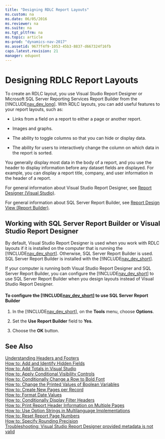 ```yaml
---
title: "Designing RDLC Report Layouts"
ms.custom: na
ms.date: 06/05/2016
ms.reviewer: na
ms.suite: na
ms.tgt_pltfrm: na
ms.topic: article
ms-prod: "dynamics-nav-2017"
ms.assetid: 9677f4f9-1053-45b3-8837-d667324f16fb
caps.latest.revision: 21
manager: edupont
---
```

# Designing RDLC Report Layouts
To create an RDLC layout, you use Visual Studio Report Designer or Microsoft SQL Server Reporting Services Report Builder from the [!INCLUDE[nav_dev_long](includes/nav_dev_long_md.md)]. With RDLC layouts, you can add useful features to your report layouts, such as:  
  
-   Links from a field on a report to either a page or another report.  
  
-   Images and graphs.  
  
-   The ability to toggle columns so that you can hide or display data.  
  
-   The ability for users to interactively change the column on which data in the report is sorted.  
  
 You generally display most data in the body of a report, and you use the header to display information before any dataset fields are displayed. For example, you can display a report title, company, and user information in the header of a report.  
  
 For general information about Visual Studio Report Designer, see [Report Designer \(Visual Studio\)](http://go.microsoft.com/fwlink/?LinkID=123725).  
  
 For general information about SQL Server Report Builder, see [Report Design View \(Report Builder\)](http://go.microsoft.com/fwlink/?LinkId=317717).  
  
## Working with SQL Server Report Builder or Visual Studio Report Designer  
 By default, Visual Studio Report Designer is used when you work with RDLC layouts if it is installed on the computer that is running the [!INCLUDE[nav_dev_short](includes/nav_dev_short_md.md)]. Otherwise, SQL Server Report Builder is used. SQL Server Report Builder is installed with the [!INCLUDE[nav_dev_short](includes/nav_dev_short_md.md)].  
  
 If your computer is running both Visual Studio Report Designer and SQL Server Report Builder, you can configure the [!INCLUDE[nav_dev_short](includes/nav_dev_short_md.md)] to use SQL Server Report Builder when you design layouts instead of Visual Studio Report Designer.  
  
#### To configure the [!INCLUDE[nav_dev_short](includes/nav_dev_short_md.md)] to use SQL Server Report Builder  
  
1.  In the [!INCLUDE[nav_dev_short](includes/nav_dev_short_md.md)], on the **Tools** menu, choose **Options**.  
  
2.  Set the **Use Report Builder** field to **Yes**.  
  
3.  Choose the **OK** button.  
  
## See Also  
 [Understanding Headers and Footers](Understanding-Headers-and-Footers.md)   
 [How to: Add and Identify Hidden Fields](../Topic/How%20to:%20Add%20and%20Identify%20Hidden%20Fields.md)   
 [How to: Add Totals in Visual Studio](../Topic/How%20to:%20Add%20Totals%20in%20Visual%20Studio.md)   
 [How to: Apply Conditional Visibility Controls](../Topic/How%20to:%20Apply%20Conditional%20Visibility%20Controls.md)   
 [How to: Conditionally Change a Row to Bold Font](../Topic/How%20to:%20Conditionally%20Change%20a%20Row%20to%20Bold%20Font.md)   
 [How to: Change the Printed Values of Boolean Variables](../Topic/How%20to:%20Change%20the%20Printed%20Values%20of%20Boolean%20Variables.md)   
 [How to: Create New Pages per Record](../Topic/How%20to:%20Create%20New%20Pages%20per%20Record.md)   
 [How to: Format Date Values](../Topic/How%20to:%20Format%20Date%20Values.md)   
 [How to: Conditionally Display Filter Headers](../Topic/How%20to:%20Conditionally%20Display%20Filter%20Headers.md)   
 [How to: Print Report Header Information on Multiple Pages](../Topic/How%20to:%20Print%20Report%20Header%20Information%20on%20Multiple%20Pages.md)   
 [How to: Use Option Strings in Multilanguage Implementations](../Topic/How%20to:%20Use%20Option%20Strings%20in%20Multilanguage%20Implementations.md)   
 [How to: Reset Report Page Numbers](../Topic/How%20to:%20Reset%20Report%20Page%20Numbers.md)   
 [How to: Specify Rounding Precision](../Topic/How%20to:%20Specify%20Rounding%20Precision.md)   
 [Troubleshooting: Visual Studio Report Designer provided metadata is not valid](../Topic/Troubleshooting:%20Visual%20Studio%20Report%20Designer%20provided%20metadata%20is%20not%20valid.md)